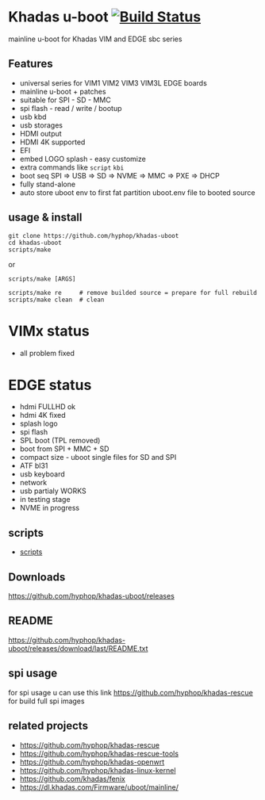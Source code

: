 # Khadas u-boot [![Build Status](https://travis-ci.com/hyphop/khadas-uboot.svg?branch=master)](https://travis-ci.com/hyphop/khadas-uboot)

mainline u-boot for Khadas VIM and EDGE sbc series

## Features

+ universal series for VIM1 VIM2 VIM3 VIM3L EDGE boards
+ mainline u-boot + patches
+ suitable for SPI - SD - MMC
+ spi flash - read / write / bootup
+ usb kbd
+ usb storages
+ HDMI output
+ HDMI 4K supported
+ EFI
+ embed LOGO splash - easy customize
+ extra commands like `script` `kbi`
+ boot seq SPI => USB => SD => NVME => MMC => PXE => DHCP
+ fully stand-alone
+ auto store uboot env to first fat partition uboot.env file to booted source

## usage & install

```
git clone https://github.com/hyphop/khadas-uboot
cd khadas-uboot
scripts/make

```

or

```
scripts/make [ARGS]

scripts/make re     # remove builded source = prepare for full rebuild
scripts/make clean  # clean

```
VIMx status
=============

+ all problem fixed

EDGE status
=============

+ hdmi FULLHD ok
+ hdmi 4K fixed
+ splash logo
+ spi flash
+ SPL boot (TPL removed)
+ boot from SPI + MMC + SD
+ compact size - uboot single files for SD and SPI
+ ATF bl31
+ usb keyboard
+ network
+ usb partialy WORKS
+ in testing stage
+ NVME in progress

## scripts

+ [scripts](scripts)

## Downloads

https://github.com/hyphop/khadas-uboot/releases

## README

https://github.com/hyphop/khadas-uboot/releases/download/last/README.txt

## spi usage 

for spi usage u can use this link https://github.com/hyphop/khadas-rescue for build full spi images

## related projects

+ https://github.com/hyphop/khadas-rescue
+ https://github.com/hyphop/khadas-rescue-tools
+ https://github.com/hyphop/khadas-openwrt
+ https://github.com/hyphop/khadas-linux-kernel
+ https://github.com/khadas/fenix
+ https://dl.khadas.com/Firmware/uboot/mainline/

